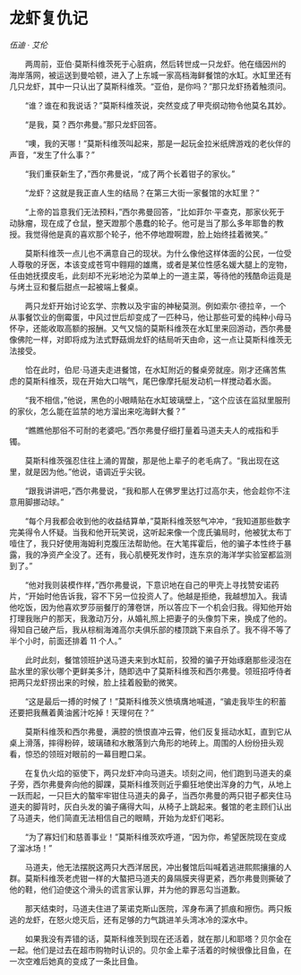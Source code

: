 # 龙虾复仇记

*伍迪 · 艾伦*

　　两周前，亚伯·莫斯科维茨死于心脏病，然后转世成一只龙虾。他在缅因州的海岸落网，被运送到曼哈顿，进入了上东城一家高档海鲜餐馆的水缸。水缸里还有几只龙虾，其中一只认出了莫斯科维茨。“亚伯，是你吗？”那只龙虾扬着触须问。

　　“谁？谁在和我说话？”莫斯科维茨说，突然变成了甲壳纲动物令他莫名其妙。

　　“是我，莫？西尔弗曼。”那只龙虾回答。

　　“噢，我的天哪！”莫斯科维茨叫起来，那是一起玩金拉米纸牌游戏的老伙伴的声音，“发生了什么事？”

　　“我们重获新生了，”西尔弗曼说，“成了两个长着钳子的家伙。”

　　“龙虾？这就是我正直人生的结局？在第三大街一家餐馆的水缸里？”

　　“上帝的旨意我们无法预料，”西尔弗曼回答，“比如菲尔·平查克，那家伙死于动脉瘤，现在成了仓鼠，整天蹬那个愚蠢的轮子。他可是当了那么多年耶鲁的教授。我觉得他是真的喜欢那个轮子，他不停地蹬啊蹬，脸上始终挂着微笑。”

　　莫斯科维茨一点儿也不满意自己的现状。为什么像他这样体面的公民，一位受人尊敬的牙医，本该变成苍穹中翱翔的雄鹰，或者是某位性感名媛大腿上的宠物，任由她抚摸皮毛，此刻却不光彩地沦为菜单上的一道主菜，等待他的残酷命运竟是与烤土豆和餐后甜点一起被端上餐桌。

　　两只龙虾开始讨论玄学、宗教以及宇宙的神秘莫测。例如索尔·德拉辛，一个从事餐饮业的倒霉蛋，中风过世后却变成了一匹种马，他让那些可爱的纯种小母马怀孕，还能收取高额的报酬。又气又恼的莫斯科维茨在水缸里来回游动，西尔弗曼像佛陀一样，对即将成为法式野菇焗龙虾的结局听天由命，这一点让莫斯科维茨无法接受。

　　恰在此时，伯尼·马道夫走进餐馆，在水缸附近的餐桌旁就座。刚才还痛苦焦虑的莫斯科维茨，现在开始大口喘气，尾巴像摩托艇发动机一样搅动着水面。

　　“我不相信，”他说，黑色的小眼睛贴在水缸玻璃壁上，“这个应该在监狱里服刑的家伙，怎么能在监禁的地方溜出来吃海鲜大餐？”

　　“瞧瞧他那俗不可耐的老婆吧。”西尔弗曼仔细打量着马道夫夫人的戒指和手镯。

　　莫斯科维茨强忍住往上涌的胃酸，那是他上辈子的老毛病了。“我出现在这里，就是因为他。”他说，语调近乎尖锐。

　　“跟我讲讲吧，”西尔弗曼说，“我和那人在佛罗里达打过高尔夫，他会趁你不注意用脚挪动球。”

　　“每个月我都会收到他的收益结算单，”莫斯科维茨怒气冲冲，“我知道那些数字完美得令人怀疑。当我和他开玩笑说，这听起来像一个庞氏骗局时，他被犹太布丁噎住了，我只好使用海姆利克腹压法帮助他。在大笔挥霍后，他的骗子本性终于暴露，我的净资产全没了。还有，我心肌梗死发作时，连东京的海洋学实验室都监测到了。”

　　“他对我则装模作样，”西尔弗曼说，下意识地在自己的甲壳上寻找赞安诺药片，“开始时他告诉我，容不下另一位投资人了。他越是拒绝，我越想加入。我请他吃饭，因为他喜欢罗莎丽餐厅的薄卷饼，所以答应下一个机会归我。得知他开始打理我账户的那天，我激动万分，从婚礼照上把妻子的头像剪下来，换成了他的。得知自己破产后，我从棕榈海滩高尔夫俱乐部的楼顶跳下来自杀了。我不得不等了半个小时，前面还排着 11 个人。”

　　此时此刻，餐馆领班护送马道夫来到水缸前，狡猾的骗子开始琢磨那些浸泡在盐水里的家伙哪个更鲜美多汁，随即选中了莫斯科维茨和西尔弗曼。领班招呼侍者把两只龙虾捞出来的时候，脸上挂着殷勤的微笑。

　　“这是最后一搏的时候了！”莫斯科维茨义愤填膺地喊道，“骗走我毕生的积蓄还要把我蘸着黄油酱汁吃掉！天理何在？”

　　莫斯科维茨和西尔弗曼，满腔的愤恨直冲云霄，他们反复摇动水缸，直到它从桌上滑落，摔得粉碎，玻璃碴和水散落到六角形的地砖上。周围的人纷纷扭头观看，惊恐的领班对眼前的一幕目瞪口呆。

　　在复仇火焰的驱使下，两只龙虾冲向马道夫。顷刻之间，他们跑到马道夫的桌子旁，西尔弗曼奔向他的脚踝，莫斯科维茨则近乎癫狂地使出浑身的力气，从地上一跃而起，一只巨大的螯牢牢钳住马道夫的鼻子，当西尔弗曼的两只钳子都夹住马道夫的脚背时，灰白头发的骗子痛得大叫，从椅子上跳起来。餐馆的老主顾们认出了马道夫，他们简直无法相信自己的眼睛，开始为龙虾们喝彩。

　　“为了寡妇们和慈善事业！”莫斯科维茨欢呼道，“因为你，希望医院现在变成了溜冰场！”

　　马道夫，他无法摆脱这两只大西洋居民，冲出餐馆后叫喊着逃进熙熙攘攘的人群。莫斯科维茨老虎钳一样的大螯把马道夫的鼻隔膜夹得更紧，西尔弗曼则撕破了他的鞋，他们迫使这个滑头的谎言家认罪，并为他的罪恶勾当道歉。

　　那天结束时，马道夫住进了莱诺克斯山医院，浑身布满了抓痕和擦伤。两只叛逃的龙虾，在怒火熄灭后，还有足够的力气跳进羊头湾冰冷的深水中。

　　如果我没有弄错的话，莫斯科维茨到现在还活着，就在那儿和耶塔？贝尔金在一起。他们是过去在超市购物时认识的。贝尔金上辈子活着的时候很像比目鱼，在一次空难后她真的变成了一条比目鱼。